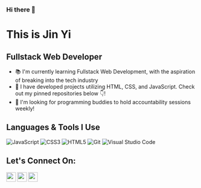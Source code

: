 ### Hi there 👋

# This is Jin Yi
## Fullstack Web Developer

- 📚 I'm currently learning Fullstack Web Development, with the aspiration of breaking into the tech industry
- 🎨 I have developed projects utilizing HTML, CSS, and JavaScript. Check out my pinned repositories below 👇!
- 🤝 I'm looking for programming buddies to hold accountability sessions weekly!

## Languages & Tools I Use
![JavaScript](https://img.shields.io/badge/javascript-%23323330.svg?style=for-the-badge&logo=javascript&logoColor=%23F7DF1E)
![CSS3](https://img.shields.io/badge/css3-%231572B6.svg?style=for-the-badge&logo=css3&logoColor=white)
![HTML5](https://img.shields.io/badge/html5-%23E34F26.svg?style=for-the-badge&logo=html5&logoColor=white)
![Git](https://img.shields.io/badge/git-%23F05033.svg?style=for-the-badge&logo=git&logoColor=white)
![Visual Studio Code](https://img.shields.io/badge/Visual%20Studio%20Code-0078d7.svg?style=for-the-badge&logo=visual-studio-code&logoColor=white)

## Let's Connect On:
<a href="mailto:rayneedust@gmail.com" ><img src="https://img.icons8.com/color/48/000000/gmail-new.png" width= 25vw /></a> <a href="https://discordapp.com/users/339060594906759178/" width= 20vw ><img src="https://img.icons8.com/color/48/000000/discord--v2.png" width= 25vw /></a> <a href="https://t.me/raineedust" ><img src="https://img.icons8.com/fluency/48/000000/telegram-app.png" width= 25vw /></a>

<!--
**raineedust/raineedust** is a ✨ _special_ ✨ repository because its `README.md` (this file) appears on your GitHub profile.

Here are some ideas to get you started:

- 🔭 I’m currently working on ...
- 🌱 I’m currently learning ...
- 👯 I’m looking to collaborate on ...
- 🤔 I’m looking for help with ...
- 💬 Ask me about ...
- 📫 How to reach me: ...
- 😄 Pronouns: ...
- ⚡ Fun fact: ...
-->
